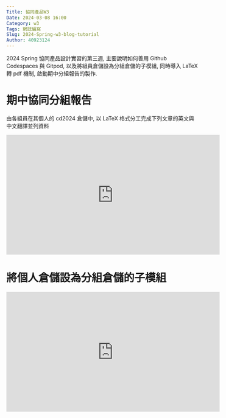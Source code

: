```yaml
---
Title: 協同產品W3
Date: 2024-03-08 16:00
Category: w3
Tags: 網誌編寫
Slug: 2024-Spring-w3-blog-tutorial
Author: 40923124
---
```


2024 Spring 協同產品設計實習的第三週, 主要說明如何善用 Github Codespaces 與 Gitpod, 以及將組員倉儲設為分組倉儲的子模組, 同時導入 LaTeX 轉 pdf 機制, 啟動期中分組報告的製作.

<!-- PELICAN_END_SUMMARY -->

# 期中協同分組報告
由各組員在其個人的 cd2024 倉儲中, 以 LaTeX 格式分工完成下列文章的英文與中文翻譯並列資料



<iframe width="560" height="315" src="https://www.youtube.com/embed/LXZD8UYzqRQ?si=bUjcYn0k_HR2gKEf" title="YouTube video player" frameborder="0" allow="accelerometer; autoplay; clipboard-write; encrypted-media; gyroscope; picture-in-picture; web-share" referrerpolicy="strict-origin-when-cross-origin" allowfullscreen></iframe>

# 將個人倉儲設為分組倉儲的子模組




<iframe width="560" height="315" src="https://www.youtube.com/embed/n9uB9-WSd6w?si=E_oKd4pXJb7U-Dx4" title="YouTube video player" frameborder="0" allow="accelerometer; autoplay; clipboard-write; encrypted-media; gyroscope; picture-in-picture; web-share" referrerpolicy="strict-origin-when-cross-origin" allowfullscreen></iframe>